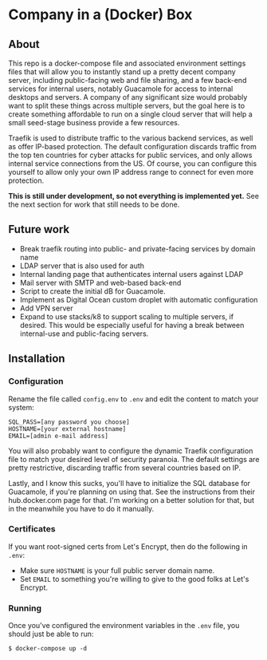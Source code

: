 # Company in a (Docker) Box

## About

This repo is a docker-compose file and associated environment settings files
that will allow you to instantly stand up a pretty decent company server,
including public-facing web and file sharing, and a few back-end services for
internal users, notably Guacamole for access to internal desktops and servers.
A company of any significant size would probably want to split these things
across multiple servers, but the goal here is to create something affordable to
run on a single cloud server that will help a small seed-stage business provide
a few resources.

Traefik is used to distribute traffic to the various backend services, as well
as offer IP-based protection. The default configuration discards traffic from
the top ten countries for cyber attacks for public services, and only allows
internal service connections from the US. Of course, you can configure this
yourself to allow only your own IP address range to connect for even more
protection.

**This is still under development, so not everything is implemented yet.** See
the next section for work that still needs to be done.

## Future work

- Break traefik routing into public- and private-facing services by domain name
- LDAP server that is also used for auth
- Internal landing page that authenticates internal users against LDAP
- Mail server with SMTP and web-based back-end
- Script to create the initial dB for Guacamole.
- Implement as Digital Ocean custom droplet with automatic configuration
- Add VPN server
- Expand to use stacks/k8 to support scaling to multiple servers, if desired.
  This would be especially useful for having a break between internal-use and
  public-facing servers.

## Installation

### Configuration

Rename the file called `config.env` to `.env` and edit the content to match
your system:

```
SQL_PASS=[any password you choose]
HOSTNAME=[your external hostname]
EMAIL=[admin e-mail address]
```

You will also probably want to configure the dynamic Traefik configuration file
to match your desired level of security paranoia. The default settings are
pretty restrictive, discarding traffic from several countries based on IP.

Lastly, and I know this sucks, you'll have to initialize the SQL database for
Guacamole, if you're planning on using that. See the instructions from their
hub.docker.com page for that. I'm working on a better solution for that,
but in the meanwhile you have to do it manually.

### Certificates

If you want root-signed certs from Let's Encrypt, then do the following in
`.env`:

- Make sure `HOSTNAME` is your full public server domain name. 
- Set `EMAIL` to something you're willing to give to the good folks at Let's
  Encrypt.

### Running

Once you've configured the environment variables in the `.env` file, you should
just be able to run:

``` $ docker-compose up -d ```
